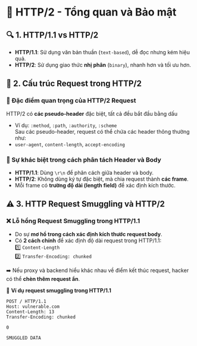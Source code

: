 # 📌 HTTP/2 - Tổng quan và Bảo mật  

## 🔍 1. HTTP/1.1 vs HTTP/2  
- **HTTP/1.1**: Sử dụng văn bản thuần (`text-based`), dễ đọc nhưng kém hiệu quả.  
- **HTTP/2**: Sử dụng giao thức **nhị phân** (`binary`), nhanh hơn và tối ưu hơn.  

## 🚀 2. Cấu trúc Request trong HTTP/2  
### **📌 Đặc điểm quan trọng của HTTP/2 Request**  
 HTTP/2 có **các pseudo-header** đặc biệt, tất cả đều bắt đầu bằng dấu 
   - Ví dụ: `:method`, `:path`, `:authority`, `:scheme`  
 Sau các pseudo-header, request có thể chứa các header thông thường như:  
   - `user-agent`, `content-length`, `accept-encoding`  

### **📌 Sự khác biệt trong cách phân tách Header và Body**  
- **HTTP/1.1**: Dùng `\r\n` để phân cách giữa header và body.  
- **HTTP/2**: Không dùng ký tự đặc biệt, mà chia request thành **các frame**.  
- Mỗi frame có **trường độ dài (length field)** để xác định kích thước.  

## ⚠️ 3. HTTP Request Smuggling và HTTP/2  
### **❌ Lỗ hổng Request Smuggling trong HTTP/1.1**  
- Do sự **mơ hồ trong cách xác định kích thước request body**.  
- Có **2 cách chính** để xác định độ dài request trong HTTP/1.1:  
  1️⃣ `Content-Length`  
  2️⃣ `Transfer-Encoding: chunked`  

➡️ Nếu proxy và backend hiểu khác nhau về điểm kết thúc request, hacker có thể **chèn thêm request ẩn**.  

📌 **Ví dụ request smuggling trong HTTP/1.1**  
```http
POST / HTTP/1.1
Host: vulnerable.com
Content-Length: 13
Transfer-Encoding: chunked

0

SMUGGLED DATA
